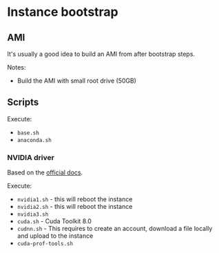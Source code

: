 # Instance bootstrap

## AMI

It's usually a good idea to build an AMI from after bootstrap steps.

Notes:
- Build the AMI with small root drive (50GB)

## Scripts

Execute:

- `base.sh`
- `anaconda.sh`

### NVIDIA driver

Based on the [official docs](http://docs.aws.amazon.com/AWSEC2/latest/UserGuide/accelerated-computing-instances.html#install-nvidia-driver).

Execute:
- `nvidia1.sh` - this will reboot the instance
- `nvidia2.sh` - this will reboot the instance
- `nvidia3.sh`
- `cuda.sh`  - Cuda Toolkit 8.0
- `cudnn.sh`  - This requires to create an account, download a file locally and upload to the instance
- `cuda-prof-tools.sh`
